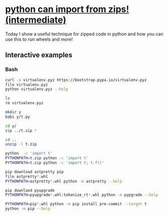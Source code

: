# [python can import from zips! (intermediate)](https://youtu.be/XCMOeFN6zX4)

Today I show a useful technique for zipped code in python and how you can use this to run wheels and more!

## Interactive examples

### Bash

```bash
curl -o virtualenv.pyz https://bootstrap.pypa.io/virtualenv.pyz
file virtualenv.pyz
python virtualenv.pyz --help

ls
rm virtualenv.pyz

mkdir y
babi y/t.py

cd y/
zip ../t.zip *

cd ..
unzip -l t.zip

python  -c 'import t'
PYTHONPATH=t.zip python -c 'import t'
PYTHONPATH=t.zip python -c 'import t; t.f()'

pip download astpretty pip
file astpretty*.whl
PYTHONPATH=astpretty*.whl python -m astpretty --help

pip downlaod pyupgrade
PYTHONPATH=pyupgrade*.whl:tokenize_rt*.whl python -m pypgrade --help

PYTHONPATH=pip*.whl python -m pip install pre-commit --target t
python -m pip --help
```
